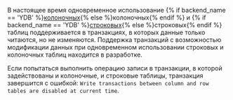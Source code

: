 В настоящее время одновременное использование {% if backend_name == 'YDB' %}[колоночных](../../../concepts/glossary.md#column-oriented-table){% else %}колоночных{% endif %} и {% if backend_name == 'YDB' %}[строковых](../../../concepts/glossary.md#row-oriented-table){% else %}строковых{% endif %} таблиц поддерживается в транзакциях, в которых данные только читаются, но не изменяются. Поддержка транзакций с возможностью модификации данных при одновременном использовании строковых и колоночных таблиц находится в разработке.

Если попытаться выполнить операцию записи в транзакции, в которой задействованы и колоночные, и строковые таблицы, транзакция завершится с ошибкой: `Write transactions between column and row tables are disabled at current time`.
